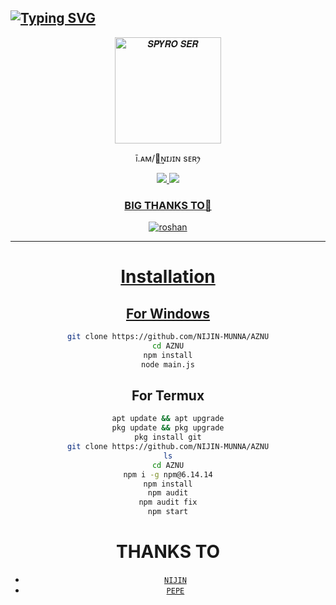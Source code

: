 ## [![Typing SVG](https://readme-typing-svg.herokuapp.com?font=Lemon+milk&color=F70000&lines=Welcome+to+AZNU+WA+Bot+repo;Created+by+NIJIN;This+is+my+repo;This+is+a+Featured+bot;With+Love+NIJIN)](https://git.io/typing-svg)
<p align="center">
<img src="https://i.ibb.co/XXJzY7C/munna.jpg" alt="𝑺𝑷𝒀𝑹𝑶 𝑺𝑬𝑹" width="170" />
<p align="center">
  ī.ᴀᴍ/ꪶ͢ɴɪᴊɪɴ sᴇʀꫂ⁩


</div>
<p align="center">
  <a href="https://instagram.com/nijin_333"><img src="https://img.shields.io/badge/Instagram-E4405F?style=for-the-badge&logo=instagram&logoColor=white"/> 
  <a href="https://wa.me/919605385305?text=Hello%20NIJIN%20Bro🌝...fen%20boi%20aan😌💝"><img src="https://img.shields.io/badge/WhatsApp-25D366?style=for-the-badge&logo=whatsapp&logoColor=white" />
</p>

<div align="center">

 ### BIG THANKS TO💝

<div align="center">

![roshan](https://github.com/roshanpepe.png?size=100)



---




# Installation
## For Windows
```bash
git clone https://github.com/NIJIN-MUNNA/AZNU
cd AZNU
npm install
node main.js
```
## For Termux
```bash
apt update && apt upgrade
pkg update && pkg upgrade
pkg install git
git clone https://github.com/NIJIN-MUNNA/AZNU
ls
cd AZNU
npm i -g npm@6.14.14
npm install
npm audit
npm audit fix
npm start
```

# THANKS TO
* [`NIJIN`](https://github.com/NIJIN-MUNNA)
* [`PEPE`](https://github.com/roshanpepe)


